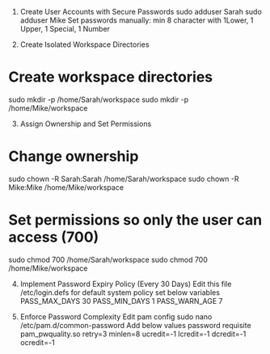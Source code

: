1. Create User Accounts with Secure Passwords
sudo adduser Sarah
sudo adduser Mike
Set passwords manually: min 8 character with 1Lower, 1 Upper, 1 Special, 1 Number

2. Create Isolated Workspace Directories
# Create workspace directories
sudo mkdir -p /home/Sarah/workspace
sudo mkdir -p /home/Mike/workspace

3. Assign Ownership and Set Permissions
# Change ownership
sudo chown -R Sarah:Sarah /home/Sarah/workspace
sudo chown -R Mike:Mike /home/Mike/workspace
# Set permissions so only the user can access (700)
sudo chmod 700 /home/Sarah/workspace
sudo chmod 700 /home/Mike/workspace

4. Implement Password Expiry Policy (Every 30 Days)
Edit this file /etc/login.defs for default system policy
set below variables
PASS_MAX_DAYS   30
PASS_MIN_DAYS   1
PASS_WARN_AGE   7

5. Enforce Password Complexity
Edit pam config
sudo nano /etc/pam.d/common-password
Add below values
password requisite pam_pwquality.so retry=3 minlen=8 ucredit=-1 lcredit=-1 dcredit=-1 ocredit=-1
